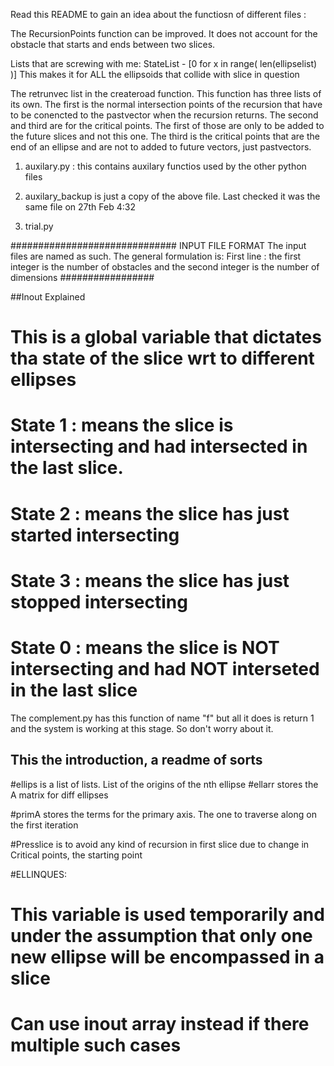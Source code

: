 Read this README to gain an idea about the functiosn of different files : 

The RecursionPoints function can be improved. It does not account for the obstacle that starts and ends between two slices.

Lists that are screwing with me:
StateList - [0 for x in range( len(ellipselist) )]
This makes it for ALL the ellipsoids that collide with slice in question

The retrunvec list in the createroad function. This function has three lists of its own.
The first is the normal intersection points of the recursion that have to be conencted to the pastvector when the recursion returns.
The second and third are for the critical points. The first of those are only to be added to the future slices and not this one.
The third is the critical points that are the end of an ellipse and are not to added to future vectors, just pastvectors.

1. auxilary.py : this contains auxilary functios used by the other python files
2. auxilary_backup is just a copy of the above file. Last checked it was the same file on 27th Feb 4:32

3. trial.py 


##############################
INPUT FILE FORMAT
The input files are named as such. The general formulation is:
First line : the first integer is the number of obstacles and the second integer is the number of dimensions
#################

##Inout Explained
# This is a global variable that dictates tha state of the slice wrt to different ellipses

# State 1 : means the slice is intersecting and had intersected in the last slice.
# State 2 : means the slice has just started intersecting
# State 3 : means the slice has just stopped intersecting
# State 0 : means the slice is NOT intersecting and had NOT interseted in the last slice 

The complement.py has this function of name "f" but all it does is return 1 and the system is working at this stage. So don't worry about it.


## This the introduction, a readme of sorts
#ellips is a list of lists. List of the origins of the nth ellipse
#ellarr stores the A matrix for diff ellipses

#primA stores the terms for the primary axis. The one to traverse along on the first iteration

#Presslice is to avoid any kind of recursion in first slice due to change in Critical points, the starting point

#ELLINQUES:
# This variable is used temporarily and under the assumption that only one new ellipse will be encompassed in a slice
# Can use inout array instead if there multiple such cases
